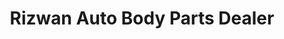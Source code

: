 ---
title: "Rizwan Auto Body Parts Dealer"
url: /hydrabd/rizwan-auto-body-parts-dealer/
shop: Autowerkstatt
---